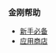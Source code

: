 ### 金刚帮助
- [新手必备](https://a2zitpro.github.io/web/greenhandtools)
- [应用商店](https://a2zitpro.github.io/web/appstores)
